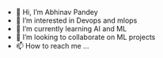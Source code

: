 - 👋 Hi, I’m Abhinav Pandey
- 👀 I’m interested in Devops and mlops
- 🌱 I’m currently learning AI and ML
- 💞️ I’m looking to collaborate on ML projects
- 📫 How to reach me ...

<!---
Abhinav055/Abhinav055 is a ✨ special ✨ repository because its `README.md` (this file) appears on your GitHub profile.
You can click the Preview link to take a look at your changes.
--->
